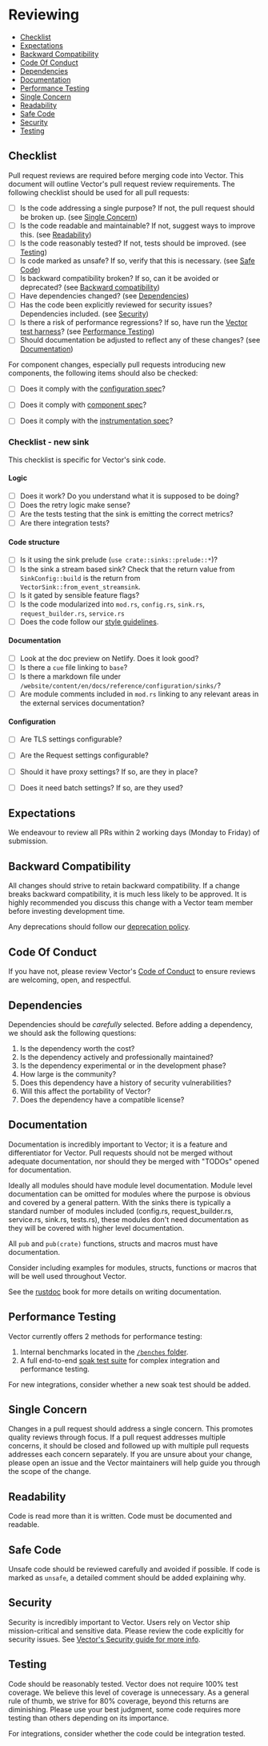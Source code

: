 # Reviewing

- [Checklist](#checklist)
- [Expectations](#expectations)
- [Backward Compatibility](#backward-compatibility)
- [Code Of Conduct](#code-of-conduct)
- [Dependencies](#dependencies)
- [Documentation](#documentation)
- [Performance Testing](#performance-testing)
- [Single Concern](#single-concern)
- [Readability](#readability)
- [Safe Code](#safe-code)
- [Security](#security)
- [Testing](#testing)

## Checklist

Pull request reviews are required before merging code into Vector. This document
will outline Vector's pull request review requirements. The following checklist
should be used for all pull requests:

- [ ] Is the code addressing a single purpose? If not, the pull request should be broken up. (see [Single Concern](#single-concern))
- [ ] Is the code readable and maintainable? If not, suggest ways to improve this. (see [Readability](#readability))
- [ ] Is the code reasonably tested? If not, tests should be improved. (see [Testing](#testing))
- [ ] Is code marked as unsafe? If so, verify that this is necessary. (see [Safe Code](#safe-code))
- [ ] Is backward compatibility broken? If so, can it be avoided or deprecated? (see [Backward compatibility](#backward-compatibility))
- [ ] Have dependencies changed? (see [Dependencies](#dependencies))
- [ ] Has the code been explicitly reviewed for security issues? Dependencies included. (see [Security](#security))
- [ ] Is there a risk of performance regressions? If so, have run the [Vector test harness](https://github.com/vectordotdev/vector-test-harness)? (see [Performance Testing](#performance-testing))
- [ ] Should documentation be adjusted to reflect any of these changes? (see [Documentation](#documentation))

For component changes, especially pull requests introducing new components, the
following items should also be checked:

- [ ] Does it comply with the [configuration spec](specs/configuration.md)?
- [ ] Does it comply with [component spec](specs/component.md)?
- [ ] Does it comply with the [instrumentation spec](specs/instrumentation.md)?


### Checklist - new sink

This checklist is specific for Vector's sink code.

#### Logic

- [ ] Does it work? Do you understand what it is supposed to be doing?
- [ ] Does the retry logic make sense?
- [ ] Are the tests testing that the sink is emitting the correct metrics?
- [ ] Are there integration tests?

#### Code structure

- [ ] Is it using the sink prelude (`use crate::sinks::prelude::*`)?
- [ ] Is the sink a stream based sink?
      Check that the return value from `SinkConfig::build` is the return from `VectorSink::from_event_streamsink`.
- [ ] Is it gated by sensible feature flags?
- [ ] Is the code modularized into `mod.rs`, `config.rs`, `sink.rs`,  `request_builder.rs`, `service.rs`
- [ ] Does the code follow our [style guidelines].

#### Documentation

- [ ] Look at the doc preview on Netlify. Does it look good?
- [ ] Is there a `cue` file linking to `base`?
- [ ] Is there a markdown file under `/website/content/en/docs/reference/configuration/sinks/`?
- [ ] Are module comments included in `mod.rs` linking to any relevant areas in the external services documentation?

#### Configuration

- [ ] Are TLS settings configurable?
- [ ] Are the Request settings configurable?
- [ ] Should it have proxy settings? If so, are they in place?
- [ ] Does it need batch settings? If so, are they used?


## Expectations

We endeavour to review all PRs within 2 working days (Monday to Friday) of submission.

## Backward Compatibility

All changes should strive to retain backward compatibility. If a change breaks
backward compatibility, it is much less likely to be approved. It is highly
recommended you discuss this change with a Vector team member before investing
development time.

Any deprecations should follow our [deprecation policy](DEPRECATION.md).

## Code Of Conduct

If you have not, please review Vector's [Code of Conduct](../CODE_OF_CONDUCT.md)
to ensure reviews are welcoming, open, and respectful.

## Dependencies

Dependencies should be _carefully_ selected. Before adding a dependency, we
should ask the following questions:

1. Is the dependency worth the cost?
2. Is the dependency actively and professionally maintained?
3. Is the dependency experimental or in the development phase?
4. How large is the community?
5. Does this dependency have a history of security vulnerabilities?
6. Will this affect the portability of Vector?
7. Does the dependency have a compatible license?

## Documentation

Documentation is incredibly important to Vector; it is a feature and
differentiator for Vector. Pull requests should not be merged without adequate
documentation, nor should they be merged with "TODOs" opened for documentation.

Ideally all modules should have module level documentation. Module level
documentation can be omitted for modules where the purpose is obvious and covered
by a general pattern. With the sinks there is typically a standard number of modules
included (config.rs, request_builder.rs, service.rs, sink.rs, tests.rs),
these modules don't need documentation as they will be covered with higher level
documentation.

All `pub` and `pub(crate)` functions, structs and macros must have documentation.

Consider including examples for modules, structs, functions or macros that
will be well used throughout Vector.

See the [rustdoc](https://doc.rust-lang.org/rustdoc/how-to-write-documentation.html)
book for more details on writing documentation.

## Performance Testing

Vector currently offers 2 methods for performance testing:

1. Internal benchmarks located in the [`/benches` folder](../benches).
2. A full end-to-end [soak test
   suite](https://github.com/vectordotdev/vector/tree/master/soaks) for complex
   integration and performance testing.

For new integrations, consider whether a new soak test should be added.

## Single Concern

Changes in a pull request should address a single concern. This promotes quality
reviews through focus. If a pull request addresses multiple concerns, it should
be closed and followed up with multiple pull requests addresses each concern
separately. If you are unsure about your change, please open an issue and the
Vector maintainers will help guide you through the scope of the change.

## Readability

Code is read more than it is written. Code must be documented and readable.

## Safe Code

Unsafe code should be reviewed carefully and avoided if possible. If code is
marked as `unsafe`, a detailed comment should be added explaining why.

## Security

Security is incredibly important to Vector. Users rely on Vector ship
mission-critical and sensitive data. Please review the code explicitly for
security issues. See [Vector's Security guide for more info](../SECURITY.md).

## Testing

Code should be reasonably tested. Vector does not require 100% test coverage.
We believe this level of coverage is unnecessary. As a general rule of thumb,
we strive for 80% coverage, beyond this returns are diminishing. Please use
your best judgment, some code requires more testing than others depending
on its importance.

For integrations, consider whether the code could be integration tested.

[style guidelines]: https://github.com/vectordotdev/vector/blob/master/STYLE.md
